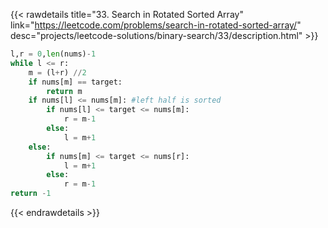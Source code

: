 {{< rawdetails title="33. Search in Rotated Sorted Array" link="https://leetcode.com/problems/search-in-rotated-sorted-array/" 
	desc="projects/leetcode-solutions/binary-search/33/description.html" >}}

```python
l,r = 0,len(nums)-1
while l <= r:
    m = (l+r) //2
    if nums[m] == target:
        return m
    if nums[l] <= nums[m]: #left half is sorted
        if nums[l] <= target <= nums[m]:
            r = m-1
        else:
            l = m+1
    else:
        if nums[m] <= target <= nums[r]:
            l = m+1
        else:
            r = m-1
return -1
```



{{< endrawdetails >}}